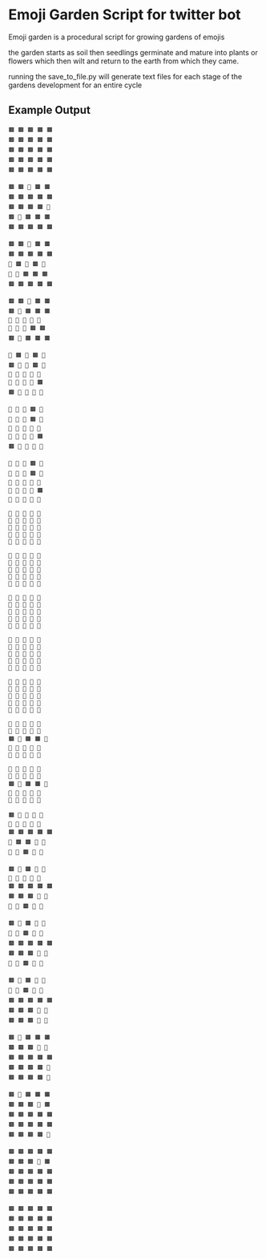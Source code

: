 # Emoji Garden Script for twitter bot

Emoji garden is a procedural script for growing gardens of emojis

the garden starts as soil then seedlings germinate and mature into plants or flowers which then wilt and return to the earth from which they came.

running the save_to_file.py will generate text files for each stage of the gardens development for an entire cycle

## Example Output

    🟫 🟫 🟫 🟫 🟫
    🟫 🟫 🟫 🟫 🟫
    🟫 🟫 🟫 🟫 🟫
    🟫 🟫 🟫 🟫 🟫
    🟫 🟫 🟫 🟫 🟫

    🟫 🟫 🌱 🟫 🟫
    🟫 🟫 🟫 🟫 🟫
    🟫 🟫 🟫 🟫 🌱
    🟫 🌱 🟫 🟫 🟫
    🟫 🟫 🟫 🟫 🟫

    🟫 🟫 🌱 🟫 🟫
    🟫 🟫 🟫 🟫 🟫
    🌱 🟫 🌱 🟫 🌱
    🌱 🌱 🟫 🟫 🟫
    🟫 🟫 🟫 🟫 🟫

    🟫 🟫 🌷 🟫 🟫
    🟫 🌱 🟫 🟫 🟫
    🌱 🌱 🌿 🌱 🌱
    🌱 🌾 🌱 🟫 🟫
    🟫 🌱 🟫 🟫 🟫

    🌱 🟫 🌷 🟫 🌱
    🟫 🌱 🌱 🟫 🌱
    🌹 🌱 🌿 🌷 🌺
    🌹 🌾 🌱 🌱 🟫
    🟫 🌸 🌱 🌱 🌱

    🌿 🌱 🌷 🟫 🌼
    🌱 🌿 🌾 🟫 🌱
    🌹 🌿 🌿 🌷 🌺
    🌹 🌾 🌷 🌱 🟫
    🟫 🌸 🌷 🌱 🌱

    🌿 🌱 🌷 🟫 🌼
    🌱 🌿 🌾 🟫 🌱
    🌹 🌿 🌿 🌷 🌺
    🌹 🌾 🌷 🌱 🟫
    🌱 🌸 🌷 🌱 🌱

    🌿 🌹 🌷 🌱 🌼
    🌱 🌿 🌾 🌱 🌻
    🌹 🌿 🌿 🌷 🌺
    🌹 🌾 🌷 🌸 🌱
    🌿 🌸 🌷 🌸 🌹

    🌿 🌹 🌷 🌱 🌼
    🌹 🌿 🌾 🌼 🌻
    🌹 🌿 🌿 🌷 🌺
    🌹 🌾 🌷 🌸 🌱
    🌿 🌸 🌷 🌸 🌹

    🌿 🌹 🌷 🌺 🌼
    🌹 🌿 🌾 🌼 🌻
    🌹 🌿 🌿 🌷 🌺
    🌹 🌾 🌷 🌸 🌹
    🌿 🌸 🌷 🌸 🌹

    🌿 🌹 🌷 🌺 🌼
    🌹 🌿 🌾 🌼 🌻
    🌹 🌿 🌿 🌷 🌺
    🌹 🌾 🌷 🌸 🌹
    🌿 🌸 🌷 🌸 🌹

    🌿 🌹 🌷 🌺 🌼
    🌹 🌿 🌾 🌼 🌻
    🥀 🌿 🍂 🥀 🥀
    🌹 🍂 🌷 🌸 🌹
    🌿 🌸 🌷 🌸 🌹

    🍂 🌹 🥀 🌺 🌼
    🌹 🌿 🌾 🌼 🌻
    🟫 🍂 🟫 🟫 🥀
    🌹 🍂 🥀 🌸 🌹
    🌿 🌸 🥀 🌸 🌹

    🍂 🌹 🥀 🌺 🌼
    🌹 🌿 🍂 🌼 🌻
    🟫 🍂 🟫 🟫 🥀
    🥀 🍂 🥀 🌸 🌹
    🌿 🌸 🥀 🌸 🌹

    🟫 🌹 🥀 🌺 🌼
    🌹 🌿 🍂 🌼 🌻
    🟫 🟫 🟫 🟫 🟫
    🥀 🟫 🟫 🌸 🌹
    🌿 🥀 🟫 🌸 🌹

    🟫 🌹 🟫 🌺 🥀
    🥀 🍂 🍂 🌼 🌻
    🟫 🟫 🟫 🟫 🟫
    🟫 🟫 🟫 🌸 🌹
    🍂 🥀 🟫 🥀 🌹

    🟫 🌹 🟫 🥀 🥀
    🥀 🍂 🟫 🌼 🌻
    🟫 🟫 🟫 🟫 🟫
    🟫 🟫 🟫 🥀 🥀
    🍂 🥀 🟫 🥀 🌹

    🟫 🥀 🟫 🥀 🥀
    🥀 🍂 🟫 🌼 🥀
    🟫 🟫 🟫 🟫 🟫
    🟫 🟫 🟫 🥀 🥀
    🟫 🟫 🟫 🥀 🥀

    🟫 🥀 🟫 🟫 🟫
    🟫 🟫 🟫 🥀 🥀
    🟫 🟫 🟫 🟫 🟫
    🟫 🟫 🟫 🟫 🥀
    🟫 🟫 🟫 🟫 🥀

    🟫 🥀 🟫 🟫 🟫
    🟫 🟫 🟫 🥀 🟫
    🟫 🟫 🟫 🟫 🟫
    🟫 🟫 🟫 🟫 🟫
    🟫 🟫 🟫 🟫 🥀

    🟫 🟫 🟫 🟫 🟫
    🟫 🟫 🟫 🥀 🟫
    🟫 🟫 🟫 🟫 🟫
    🟫 🟫 🟫 🟫 🟫
    🟫 🟫 🟫 🟫 🟫

    🟫 🟫 🟫 🟫 🟫
    🟫 🟫 🟫 🟫 🟫
    🟫 🟫 🟫 🟫 🟫
    🟫 🟫 🟫 🟫 🟫
    🟫 🟫 🟫 🟫 🟫
